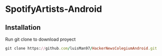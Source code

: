 # SpotifyArtists-Android

## Installation
Run git clone to download proyect

```ruby
git clone https://github.com/luisMan97/HackerNewsColegiumAndroid.git
```
